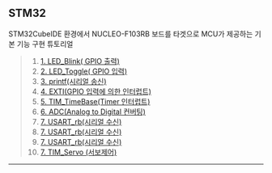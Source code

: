 ## STM32

STM32CubeIDE 환경에서 NUCLEO-F103RB 보드를 타겟으로 MCU가 제공하는 기본 기능 구현 튜토리얼




>1. [1. LED_Blink( GPIO 출력)](./ex01_LED_Blink/ex01_LED_BLINK.md) 
>2. [2. LED_Toggle( GPIO 입력)](./ex02_LED_Toggle/ex02_LED_Toggle.md) 
>3. [3. printf(시리얼 송신)](./ex03_printf/ex03_printf.md) 
>4. [4. EXTI(GPIO 입력에 의한 인터럽트)](./ex04_EXTI/ex04_EXTI.md) 
>5. [5. TIM_TimeBase(Timer 인터럽트)](./ex05_TIM_TimBase/ex05_TIM_TimBase.md) 
>6. [6. ADC(Analog to Digital 컨버팅)](./ex06_ADC/ex06_ADC.md) 
>7. [7. USART_rb(시리얼 수신)](./ex07_USART_rb/ex07_USART_rb.md) 
>8. [7. USART_rb(시리얼 수신)](.ex09_USART_RX_1/ex09_USART_RX_1.md) 
>9. [7. USART_rb(시리얼 수신)](./ex07_USART_rb/ex07_USART_rb.md) 
>10. [7. TIM_Servo (서보제어)](./ex8_TIM_Servo/ex8_TIM_Servo.md) 

---

